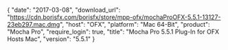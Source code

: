 {
   "date": "2017-03-08",
   "download_url": "https://cdn.borisfx.com/borisfx/store/mpp-ofx/mochaProOFX-5.5.1-13127-23eb297.mac.dmg",
   "host": "OFX",
   "platform": "Mac 64-Bit",
   "product": "Mocha Pro",
   "require_login": true,
   "title": "Mocha Pro 5.5.1 Plug-In for OFX Hosts Mac",
   "version": "5.5.1"
}


